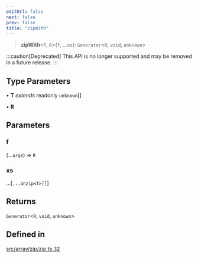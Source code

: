 ```yaml
---
editUrl: false
next: false
prev: false
title: "zipWith"
---
```


> **zipWith**\<`T`, `R`\>(`f`, ...`xs`): `Generator`\<`R`, `void`, `unknown`\>

:::caution[Deprecated]
This API is no longer supported and may be removed in a future release.
:::

## Type Parameters

• **T** *extends* readonly `unknown`[]

• **R**

## Parameters

### f

(...`args`) => `R`

### xs

...[`...Unzip<T>[]`]

## Returns

`Generator`\<`R`, `void`, `unknown`\>

## Defined in

[src/array/zip/zip.ts:32](https://github.com/skyleague/axioms/blob/75fb1c5c977f1940e84e5cdcef2be336d1fd81da/src/array/zip/zip.ts#L32)
